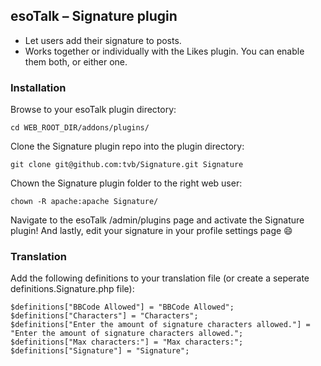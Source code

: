 ## esoTalk – Signature plugin

- Let users add their signature to posts.
- Works together or individually with the Likes plugin. You can enable them both, or either one.

### Installation

Browse to your esoTalk plugin directory:
```
cd WEB_ROOT_DIR/addons/plugins/
```

Clone the Signature plugin repo into the plugin directory:
```
git clone git@github.com:tvb/Signature.git Signature
```

Chown the Signature plugin folder to the right web user:
```
chown -R apache:apache Signature/
```

Navigate to the esoTalk /admin/plugins page and activate the Signature plugin!
And lastly, edit your signature in your profile settings page :smile:


### Translation

Add the following definitions to your translation file (or create a seperate definitions.Signature.php file):

```
$definitions["BBCode Allowed"] = "BBCode Allowed";
$definitions["Characters"] = "Characters";
$definitions["Enter the amount of signature characters allowed."] = "Enter the amount of signature characters allowed.";
$definitions["Max characters:"] = "Max characters:";
$definitions["Signature"] = "Signature";
```
